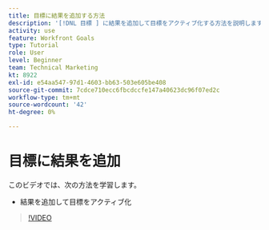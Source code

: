 ```yaml
---
title: 目標に結果を追加する方法
description: '[!DNL 目標 ] に結果を追加して目標をアクティブ化する方法を説明します。'
activity: use
feature: Workfront Goals
type: Tutorial
role: User
level: Beginner
team: Technical Marketing
kt: 8922
exl-id: e54aa547-97d1-4603-bb63-503e605be408
source-git-commit: 7cdce710ecc6fbcdccfe147a40623dc96f07ed2c
workflow-type: tm+mt
source-wordcount: '42'
ht-degree: 0%

---
```


# 目標に結果を追加

このビデオでは、次の方法を学習します。

* 結果を追加して目標をアクティブ化

>[!VIDEO](https://video.tv.adobe.com/v/335194/?quality=12)
